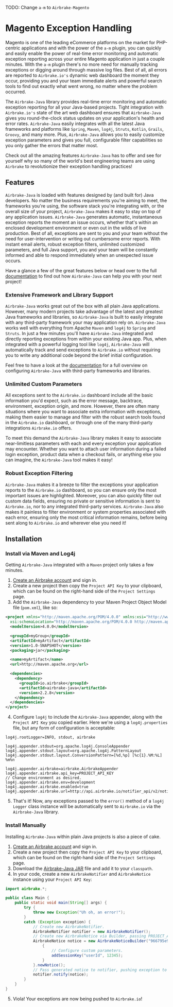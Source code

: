 TODO: Change `a-m` to `Airbrake-Magento`

# Magento Exception Handling

Magento is one of the leading eCommerce platforms on the market for PHP-centric applications and with the power of the `a-m` plugin, you can quickly and easily enable the power of real-time error monitoring and automatic exception reporting across your entire Magento application in just a couple minutes.  With the `a-m` plugin there's no more need for manually tracking exceptions or digging around through massive log files.  Best of all, all errors are reported to `Airbrake.io's` dynamic web dashboard the moment they occur, providing you and your team immediate alerts and powerful search tools to find out exactly what went wrong, no matter where the problem occurred.



The `Airbrake-Java` library provides real-time error monitoring and automatic exception reporting for all your Java-based projects.  Tight integration with `Airbrake.io's` state of the art web dashboard ensures that `Airbrake-Java` gives you round-the-clock status updates on your application's health and error rates.  `Airbrake-Java` easily integrates with all the latest Java frameworks and platforms like `Spring`, `Maven`, `log4j`, `Struts`, `Kotlin`, `Grails`, `Groovy`, and many more.  Plus, `Airbrake-Java` allows you to easily customize exception parameters and gives you full, configurable filter capabilities so you only gather the errors that matter most.

Check out all the amazing features `Airbrake-Java` has to offer and see for yourself why so many of the world's best engineering teams are using `Airbrake` to revolutionize their exception handling practices!

## Features

`Airbrake-Java` is loaded with features designed by (and built for) Java developers.  No matter the business requirements you're aiming to meet, the frameworks you're using, the software stack you're integrating with, or the overall size of your project, `Airbrake-Java` makes it easy to stay on top of any application issues.  `Airbrake-Java` generates automatic, instantaneous exception reports the moment an issue occurs, whether that's within an enclosed development environment or even out in the wilds of live production.  Best of all, exceptions are sent to you and your team without the need for user-intervention or writing out cumbersome error reports.  With instant email alerts, robust exception filters, unlimited customized parameters, and full Java support, you and your team will be constantly informed and able to respond immediately when an unexpected issue occurs.

Have a glance a few of the great features below or head over to the full [documentation](https://github.com/airbrake/airbrake-java) to find out how `Airbrake-Java` can help you with your next project!

### Extensive Framework and Library Support

`Airbrake-Java` works great out of the box with all plain Java applications.  However, many modern projects take advantage of the latest and greatest Java frameworks and libraries, so `Airbrake-Java` is built to easily integrate with any third-party framework your may application rely on.  `Airbrake-Java` works well with everything from Apache `Maven` and `log4j` to `Spring` and `Struts`.  In just a few minutes you'll have `Airbrake-Java` integrated and directly reporting exceptions from within your existing Java app.  Plus, when integrated with a powerful logging tool like `log4j`, `Airbrake-Java` will automatically track and send exceptions to `Airbrake.io` without requiring you to write any additional code beyond the brief initial configuration.

Feel free to have a look at the [documentation](https://github.com/airbrake/airbrake-java#setting-up-with-maven) for a full overview on configuring `Airbrake-Java` with third-party frameworks and libraries.

### Unlimited Custom Parameters

All exceptions sent to the `Airbrake.io` dashboard include all the basic information you'd expect, such as the error message, backtrace, environment, exception origin, and more.  However, there are often many situations where you want to associate extra information with exceptions, making them easier to manage and filter with the robust search tools found in the `Airbrake.io` dashboard, or through one of the many third-party integrations `Airbrake.io` offers.

To meet this demand the `Airbrake-Java` library makes it easy to associate near-limitless parameters with each and every exception your application may encounter.  Whether you want to attach user information during a failed login exception, product data when a checkout fails, or anything else you can imagine, the `Airbrake-Java` tool makes it easy!

### Robust Exception Filtering

`Airbrake-Java` makes it a breeze to filter the exceptions your application reports to the `Airbrake.io` dashboard, so you can ensure only the most important issues are highlighted.  Moreover, you can also quickly filter out custom data fields, ensuring no private or sensitive information is sent to `Airbrake.io`, nor to any integrated third-party services.  `Airbrake-Java` also makes it painless to filter environment or system properties associated with each error, ensuring only the most critical information remains, before being sent along to `Airbrake.io` and wherever else you need it!

## Installation

### Install via Maven and Log4j

Getting `Airbrake-Java` integrated with a `Maven` project only takes a few minutes.

1. [Create an Airbrake account](https://airbrake.io/account/new) and sign in.
2. Create a new project then copy the `Project API Key` to your clipboard, which can be found on the right-hand side of the `Project Settings` page.
3. Add the `Airbrake-Java` dependency to your Maven Project Object Model file (`pom.xml`), like so:

```xml
<project xmlns="http://maven.apache.org/POM/4.0.0" xmlns:xsi="http://www.w3.org/2001/XMLSchema-instance"
  xsi:schemaLocation="http://maven.apache.org/POM/4.0.0 http://maven.apache.org/xsd/maven-4.0.0.xsd">
  <modelVersion>4.0.0</modelVersion>

  <groupId>myGroup</groupId>
  <artifactId>myArtifact</artifactId>
  <version>1.0-SNAPSHOT</version>
  <packaging>jar</packaging>

  <name>myArtifact</name>
  <url>http://maven.apache.org</url>

  <dependencies>
    <dependency>
      <groupId>io.airbrake</groupId>
      <artifactId>airbrake-java</artifactId>
      <version>2.2.8</version>
    </dependency>
  </dependencies>
</project>
```

4. Configure `log4j` to include the `Airbrake-Java` appender, along with the `Project API Key` you copied earlier.  Here we're using a `log4j.properties` file, but any form of configuration is acceptable:

```
log4j.rootLogger=INFO, stdout, airbrake

log4j.appender.stdout=org.apache.log4j.ConsoleAppender
log4j.appender.stdout.layout=org.apache.log4j.PatternLayout
log4j.appender.stdout.layout.ConversionPattern=[%d,%p] [%c{1}.%M:%L] %m%n

log4j.appender.airbrake=airbrake.AirbrakeAppender
log4j.appender.airbrake.api_key=PROJECT_API_KEY
// Change environment as desired.
log4j.appender.airbrake.env=development
log4j.appender.airbrake.enabled=true
log4j.appender.airbrake.url=http://api.airbrake.io/notifier_api/v2/notices
```

5. That's it!  Now, any exceptions passed to the `error()` method of a `log4j` `Logger` class instance will be automatically sent to `Airbrake.io` via the `Airbrake-Java` library.

### Install Manually

Installing `Airbrake-Java` within plain Java projects is also a piece of cake.

1. [Create an Airbrake account](https://airbrake.io/account/new) and sign in.
2. Create a new project then copy the `Project API Key` to your clipboard, which can be found on the right-hand side of the `Project Settings` page.
3. Download the [Airbrake-Java JAR](https://github.com/airbrake/airbrake-java/blob/master/maven2/io/airbrake/airbrake-java/2.2.8/airbrake-java-2.2.8.jar?raw=true) file and add it to your `classpath`.
4. In your code, create a new `AirbrakeNotifier` and `AirbrakeNotice` instance using your `Project API Key`:

```java
import airbrake.*;

public class Main {
    public static void main(String[] args) {
        try {
            throw new Exception("Uh oh, an error!");
        }
        catch (Exception exception) {
            // Create new AirbrakeNotifier.
            AirbrakeNotifier notifier = new AirbrakeNotifier();
            // Create new AirbrakeNotice via Builder, passing PROJECT_API_KEY, exception, and optional environment string.
            AirbrakeNotice notice = new AirbrakeNoticeBuilder("966795e9ddb0543867ccf847df898318", exception, "development") {
                {
                    // Configure custom parameters.
                    addSessionKey("userId", 12345);
                }
            }.newNotice();
            // Pass generated notice to notifier, pushing exception to Airbrake.io.
            notifier.notify(notice);
        }
    }
}
```

5. Viola!  Your exceptions are now being pushed to `Airbrake.io`!